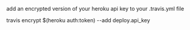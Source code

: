 
add an encrypted version of your heroku api key to your .travis.yml file

travis encrypt $(heroku auth:token) --add deploy.api_key
